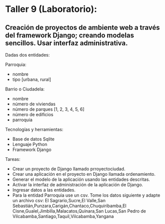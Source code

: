 # Taller 9 (Laboratorio): 
## Creación de proyectos de ambiente web a través del framework Django; creando modelas sencillos. Usar interfaz administrativa.

Dadas dos entidades:

Parroquia:

- nombre
- tipo [urbana, rural] 

Barrio o Ciudadela:

- nombre 
- número de viviendas 
- número de parques [1, 2, 3, 4, 5, 6]
- número de edificios 
- parroquia

Tecnologías y herramientas:

- Base de datos Sqlite
- Lenguaje Python
- Framework Django 

Tareas:

- Crear un proyecto de Django llamado prroyectociudad.
- Crear una aplicación en el proyecto en Django llamada ordenamiento.
- Generar el modelo de la aplicación usando las entidades descritas.
- Activar la interfaz de administración de la aplicación de Django.
- Ingresar datos a las entidades.
- Para la entidad Parroquia use un csv. Tome los datos siguiente y adapte un archivo csv: El Sagrario,Sucre,El Valle,San Sebastián,Punzara,Carigán,Chantaco,Chuquiribamba,El Cisne,Gualel,Jimbilla,Malacatos,Quinara,San Lucas,San Pedro de Vilcabamba,Santiago,Taquil,Vilcabamba,Yangana
